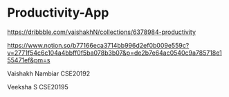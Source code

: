 # Productivity-App

https://dribbble.com/vaishakhN/collections/6378984-productivity

https://www.notion.so/b77166eca3714bb996d2ef0b009e559c?v=2771f54c6c104a4bbff0f5ba078b3b07&p=de2b7e64ac0540c9a785718e155471ef&pm=s


Vaishakh Nambiar CSE20192

Veeksha S CSE20195
